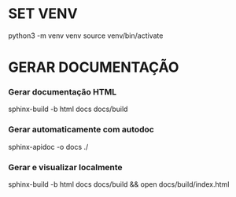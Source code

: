 # SET VENV
python3 -m venv venv
source venv/bin/activate

# GERAR DOCUMENTAÇÃO

### Gerar documentação HTML
sphinx-build -b html docs docs/build

### Gerar automaticamente com autodoc
sphinx-apidoc -o docs ./

### Gerar e visualizar localmente
sphinx-build -b html docs docs/build && open docs/build/index.html